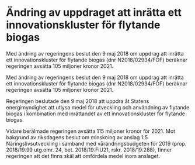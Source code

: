 # Ändring av uppdraget att inrätta ett innovationskluster för flytande biogas

Med ändring av regeringens beslut den 9 maj 2018 om uppdrag att inrätta ett innovationskluster för flytande biogas (dnr N2018/02934/FÖF) beräknar regeringen avsätta 105 miljoner kronor 2021.

Med ändring av regeringens beslut den 9 maj 2018 om uppdrag att inrätta ett innovationskluster för flytande biogas (dnr N2018/02934/FÖF) beräknar regeringen avsätta 105 miljoner kronor 2021.

Regeringen beslutade den 9 maj 2018 att uppdra åt Statens energimyndighet att utlysa medel för utveckling och användning av flytande biogas i kombination med inrättandet av ett innovationskluster för flytande biogas.

Vidare berälmade regeringen avsätta 115 miljoner kronor för 2021. Mot bakgrund av riksdagens beslut om minskning av anslag 1:5 Näringslivsutveckling i samband med vårändringsbudgeten för 2019 (prop. 2018/19:99 utg.omr. 24, bet. 2018/19:FiU21, rskr. 2018/19:288), finner regeringen att det finns skäl att omfördela medel inom anslaget.
